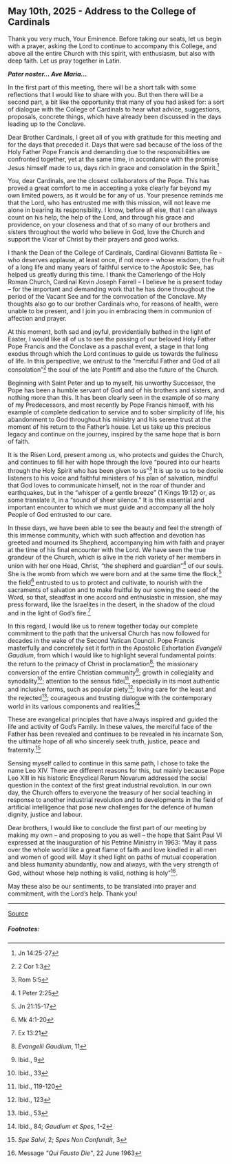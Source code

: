 ## May 10th, 2025 - Address to the College of Cardinals

Thank you very much, Your Eminence. Before taking our seats, let us begin with a prayer, asking the Lord to continue to accompany this College, and above all the entire Church with this spirit, with enthusiasm, but also with deep faith. Let us pray together in Latin.


***Pater noster… Ave Maria…***


In the first part of this meeting, there will be a short talk with some reflections that I would like to share with you. But then there will be a second part, a bit like the opportunity that many of you had asked for: a sort of dialogue with the College of Cardinals to hear what advice, suggestions, proposals, concrete things, which have already been discussed in the days leading up to the Conclave.

Dear Brother Cardinals, I greet all of you with gratitude for this meeting and for the days that preceded it. Days that were sad because of the loss of the Holy Father Pope Francis and demanding due to the responsibilities we confronted together, yet at the same time, in accordance with the promise Jesus himself made to us, days rich in grace and consolation in the Spirit.[^1]

You, dear Cardinals, are the closest collaborators of the Pope. This has proved a great comfort to me in accepting a yoke clearly far beyond my own limited powers, as it would be for any of us. Your presence reminds me that the Lord, who has entrusted me with this mission, will not leave me alone in bearing its responsibility. I know, before all else, that I can always count on his help, the help of the Lord, and through his grace and providence, on your closeness and that of so many of our brothers and sisters throughout the world who believe in God, love the Church and support the Vicar of Christ by their prayers and good works.

I thank the Dean of the College of Cardinals, Cardinal Giovanni Battista Re – who deserves applause, at least once, if not more – whose wisdom, the fruit of a long life and many years of faithful service to the Apostolic See, has helped us greatly during this time. I thank the Camerlengo of the Holy Roman Church, Cardinal Kevin Joseph Farrell – I believe he is present today – for the important and demanding work that he has done throughout the period of the Vacant See and for the convocation of the Conclave. My thoughts also go to our brother Cardinals who, for reasons of health, were unable to be present, and I join you in embracing them in communion of affection and prayer.

At this moment, both sad and joyful, providentially bathed in the light of Easter, I would like all of us to see the passing of our beloved Holy Father Pope Francis and the Conclave as a paschal event, a stage in that long exodus through which the Lord continues to guide us towards the fullness of life. In this perspective, we entrust to the “merciful Father and God of all consolation”[^2] the soul of the late Pontiff and also the future of the Church.

Beginning with Saint Peter and up to myself, his unworthy Successor, the Pope has been a humble servant of God and of his brothers and sisters, and nothing more than this. It has been clearly seen in the example of so many of my Predecessors, and most recently by Pope Francis himself, with his example of complete dedication to service and to sober simplicity of life, his abandonment to God throughout his ministry and his serene trust at the moment of his return to the Father’s house. Let us take up this precious legacy and continue on the journey, inspired by the same hope that is born of faith.

It is the Risen Lord, present among us, who protects and guides the Church, and continues to fill her with hope through the love “poured into our hearts through the Holy Spirit who has been given to us”[^3] It is up to us to be docile listeners to his voice and faithful ministers of his plan of salvation, mindful that God loves to communicate himself, not in the roar of thunder and earthquakes, but in the “whisper of a gentle breeze” (1 Kings 19:12) or, as some translate it, in a “sound of sheer silence.” It is this essential and important encounter to which we must guide and accompany all the holy People of God entrusted to our care.

In these days, we have been able to see the beauty and feel the strength of this immense community, which with such affection and devotion has greeted and mourned its Shepherd, accompanying him with faith and prayer at the time of his final encounter with the Lord. We have seen the true grandeur of the Church, which is alive in the rich variety of her members in union with her one Head, Christ, “the shepherd and guardian”[^4] of our souls. She is the womb from which we were born and at the same time the flock,[^5] the field[^6] entrusted to us to protect and cultivate, to nourish with the sacraments of salvation and to make fruitful by our sowing the seed of the Word, so that, steadfast in one accord and enthusiastic in mission, she may press forward, like the Israelites in the desert, in the shadow of the cloud and in the light of God’s fire.[^7]

In this regard, I would like us to renew together today our complete commitment to the path that the universal Church has now followed for decades in the wake of the Second Vatican Council. Pope Francis masterfully and concretely set it forth in the Apostolic Exhortation *Evangelii Gaudium*, from which I would like to highlight several fundamental points: the return to the primacy of Christ in proclamation[^8]; the missionary conversion of the entire Christian community[^9]; growth in collegiality and synodality[^10]; attention to the sensus fidei[^11], especially in its most authentic and inclusive forms, such as popular piety[^12]; loving care for the least and the rejected[^13]; courageous and trusting dialogue with the contemporary world in its various components and realities[^14]

These are evangelical principles that have always inspired and guided the life and activity of God’s Family. In these values, the merciful face of the Father has been revealed and continues to be revealed in his incarnate Son, the ultimate hope of all who sincerely seek truth, justice, peace and fraternity.[^15]

Sensing myself called to continue in this same path, I chose to take the name Leo XIV. There are different reasons for this, but mainly because Pope Leo XIII in his historic Encyclical Rerum Novarum addressed the social question in the context of the first great industrial revolution. In our own day, the Church offers to everyone the treasury of her social teaching in response to another industrial revolution and to developments in the field of artificial intelligence that pose new challenges for the defence of human dignity, justice and labour.

Dear brothers, I would like to conclude the first part of our meeting by making my own – and proposing to you as well – the hope that Saint Paul VI expressed at the inauguration of his Petrine Ministry in 1963: “May it pass over the whole world like a great flame of faith and love kindled in all men and women of good will. May it shed light on paths of mutual cooperation and bless humanity abundantly, now and always, with the very strength of God, without whose help nothing is valid, nothing is holy”[^16].

May these also be our sentiments, to be translated into prayer and commitment, with the Lord’s help. Thank you!

___
[Source](https://press.vatican.va/content/salastampa/en/bollettino/pubblico/2025/05/10/250510a.html)
##### Footnotes:
[^1]: Jn 14:25-27
[^2]: 2 Cor 1:3
[^3]: Rom 5:5
[^4]: 1 Peter 2:25
[^5]: Jn 21:15-17
[^6]: Mk 4:1-20
[^7]: Ex 13:21
[^8]: *Evangelii Gaudium*, 11
[^9]: Ibid., 9
[^10]: Ibid., 33
[^11]: Ibid., 119-120
[^12]: Ibid., 123
[^13]: Ibid., 53
[^14]: Ibid., 84; *Gaudium et Spes*, 1-2
[^15]: *Spe Salvi*, 2; *Spes Non Confundit*, 3
[^16]: Message *"Qui Fausto Die"*, 22 June 1963
